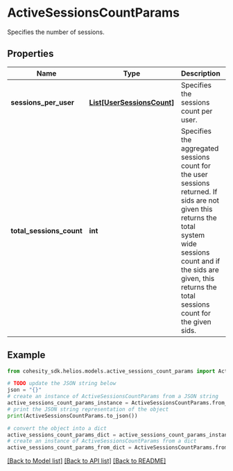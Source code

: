 # ActiveSessionsCountParams

Specifies the number of sessions.

## Properties

Name | Type | Description | Notes
------------ | ------------- | ------------- | -------------
**sessions_per_user** | [**List[UserSessionsCount]**](UserSessionsCount.md) | Specifies the sessions count per user. | [optional] 
**total_sessions_count** | **int** | Specifies the aggregated sessions count for the user sessions returned. If sids are not given this returns the total system wide sessions count and if the sids are given, this returns the total sessions count for the given sids. | [optional] 

## Example

```python
from cohesity_sdk.helios.models.active_sessions_count_params import ActiveSessionsCountParams

# TODO update the JSON string below
json = "{}"
# create an instance of ActiveSessionsCountParams from a JSON string
active_sessions_count_params_instance = ActiveSessionsCountParams.from_json(json)
# print the JSON string representation of the object
print(ActiveSessionsCountParams.to_json())

# convert the object into a dict
active_sessions_count_params_dict = active_sessions_count_params_instance.to_dict()
# create an instance of ActiveSessionsCountParams from a dict
active_sessions_count_params_from_dict = ActiveSessionsCountParams.from_dict(active_sessions_count_params_dict)
```
[[Back to Model list]](../README.md#documentation-for-models) [[Back to API list]](../README.md#documentation-for-api-endpoints) [[Back to README]](../README.md)


